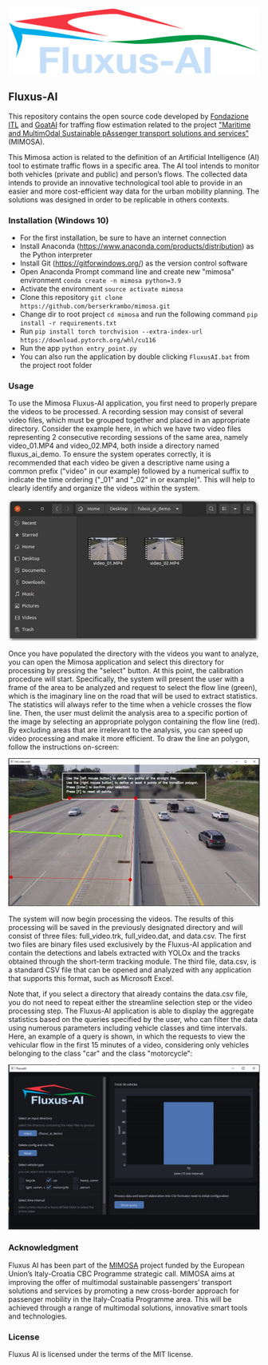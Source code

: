 ![alt text](resources/app_banner.png)

## Fluxus-AI

This repository contains the open source code developed by [Fondazione ITL](https://www.fondazioneitl.org/) and [GoatAI](https://www.goatai.it/) for traffing flow estimation related to the project ["Maritime and MultimOdal Sustainable pAssenger transport solutions and services"](https://www.fondazioneitl.org/en/project/mimosa-maritime-and-multimodal-sustainable-passenger-transport-solutions-and-services/) (MIMOSA).

This Mimosa action is related to the definition of an Artificial Intelligence (AI) tool to estimate traffic flows in a specific area. The AI tool intends to monitor both vehicles (private and public) and person’s flows. The collected data intends to provide an innovative technological tool able to provide in an easier and more cost-efficient way data for the urban mobility planning. The solutions was designed in order to be replicable in others contexts.

### Installation (Windows 10)
- For the first installation, be sure to have an internet connection
- Install Anaconda (https://www.anaconda.com/products/distribution) as the Python interpreter
- Install Git (https://gitforwindows.org/) as the version control software
- Open Anaconda Prompt command line and create new "mimosa" environment `conda create -n mimosa python=3.9`
- Activate the environment `source activate mimosa`
- Clone this repository `git clone https://github.com/berserkrambo/mimosa.git`
- Change dir to root project `cd mimosa` and run the following command `pip install -r requirements.txt`
- Run `pip install torch torchvision --extra-index-url https://download.pytorch.org/whl/cu116` 
- Run the app `python entry_point.py`
- You can also run the application by double clicking `FluxusAI.bat` from the project root folder

### Usage

To use the Mimosa Fluxus-AI application, you first need to properly prepare the videos to be processed. A recording session may consist of several video files, which must be grouped together and placed in an appropriate directory. Consider the example here, in which we have two video files representing 2 consecutive recording sessions of the same area, namely video_01.MP4 and video_02.MP4, both inside a directory named fluxus_ai_demo. To ensure the system operates correctly, it is recommended that each video be given a descriptive name using a common prefix ("video" in our example) followed by a numerical suffix to indicate the time ordering ("_01" and "_02" in or example)". This will help to clearly identify and organize the videos within the system.

![alt text](resources/usage1.jpg)

Once you have populated the directory with the videos you want to analyze, you can open the Mimosa application and select this directory for processing by pressing the "select" button. At this point, the calibration procedure will start. Specifically, the system will present the user with a frame of the area to be analyzed and request to select the flow line (green), which is the imaginary line on the road that will be used to extract statistics. The statistics will always refer to the time when a vehicle crosses the flow line. Then, the user must delimit the analysis area to a specific portion of the image by selecting an appropriate polygon containing the flow line (red). By excluding areas that are irrelevant to the analysis, you can speed up video processing and make it more efficient. To draw the line an polygon, follow the instructions on-screen:

![alt text](resources/usage2.jpg)

The system will now begin processing the videos. The results of this processing will be saved in the previously designated directory and will consist of three files: full_video.trk, full_video.dat, and data.csv. The first two files are binary files used exclusively by the Fluxus-AI application and contain the detections and labels extracted with YOLOx and the tracks obtained through the short-term tracking module. The third file, data.csv, is a standard CSV file that can be opened and analyzed with any application that supports this format, such as Microsoft Excel.

Note that, if you select a directory that already contains the data.csv file, you do not need to repeat either the streamline selection step or the video processing step. The Fluxus-AI application is able to display the aggregate statistics based on the queries specified by the user, who can filter the data using numerous parameters including vehicle classes and time intervals. Here, an example of a query is shown, in which the requests to view the vehicular flow in the first 15 minutes of a video, considering only vehicles belonging to the class "car" and the class "motorcycle":

![alt text](resources/usage3.jpg)

### Acknowledgment

Fluxus AI has been part of the [MIMOSA](https://www.fondazioneitl.org/en/project/mimosa-maritime-and-multimodal-sustainable-passenger-transport-solutions-and-services/) project funded by the European Union’s Italy-Croatia CBC Programme strategic call. MIMOSA aims at improving the offer of multimodal sustainable passengers’ transport solutions and services by promoting a new cross-border approach for passenger mobility in the Italy-Croatia Programme area. This will be achieved through a range of multimodal solutions, innovative smart tools and technologies.

### License
Fluxus AI is licensed under the terms of the MIT license.
